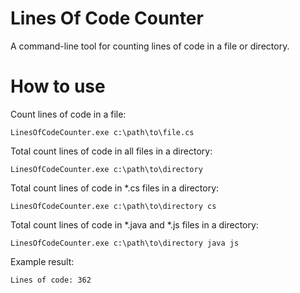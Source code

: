 # Lines Of Code Counter

A command-line tool for counting lines of code in a file or directory.

# How to use

Count lines of code in a file:

```
LinesOfCodeCounter.exe c:\path\to\file.cs
```
Total count lines of code in all files in a directory:
```
LinesOfCodeCounter.exe c:\path\to\directory
```
Total count lines of code in *.cs files in a directory:

```
LinesOfCodeCounter.exe c:\path\to\directory cs
```
Total count lines of code in *.java and *.js files in a directory:
```
LinesOfCodeCounter.exe c:\path\to\directory java js
```
Example result:
```
Lines of code: 362
```
